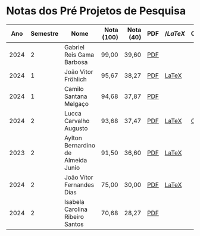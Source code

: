# Notas dos Pré Projetos de Pesquisa

| Ano  | Semestre | Nome                               | Nota (100) | Nota (40) | PDF                       | $/LaTeX$                    | Overleaf                       |
| ---- | :------- | ---------------------------------- | ---------: | --------: | ------------------------- | --------------------------- | ------------------------------ |
| 2024 | 2        | Gabriel Reis Gama Barbosa          |      99,00 |     39,60 | [PDF][PDF_2024_2_Gabriel] |                             |                                |
| 2024 | 1        | João Vitor Fröhlich                |      95,67 |     38,27 | [PDF][PDF_2024_1_JoãoFro] | [LaTeX][Tex_2024_1_JoãoFro] |                                |
| 2024 | 1        | Camilo Santana Melgaço             |      94,68 |     37,87 | [PDF][PDF_2024_1_CamiloM] |                             |                                |
| 2024 | 2        | Lucca Carvalho Augusto             |      93,68 |     37,47 | [PDF][PDF_2024_2_LuccaCa] | [LaTeX][Tex_2024_2_LuccaCa] | [Overleaf][OvL_2024_2_LuccaCa] |
| 2023 | 2        | Aylton Bernardino de Almeida Junio |      91,50 |     36,60 | [PDF][PDF_2023_2_AyltonB] | [LaTeX][Tex_2023_2_AyltonB] |                                |
| 2024 | 2        | João Vítor Fernandes Dias          |      75,00 |     30,00 | [PDF][PDF_2024_2_JoãoFer] | [LaTeX][Tex_2024_2_JoãoFer] |                                |
| 2024 | 2        | Isabela Carolina Ribeiro Santos    |      70,68 |     28,27 | [PDF][PDF_2024_2_Isabela] |                             |                                |

[PDF_2024_2_Gabriel]: <Files/Pré Projetos de Pesquisa/2024_2 - Gabriel Reis Gama Barbosa/Proposta_MESTRADO.pdf>
<!-- [Tex_2024_2_Gabriel]: <> -->

[PDF_2024_1_JoãoFro]: <Files/Pré Projetos de Pesquisa/2024_1 - Joao Vitor Frohlich/main.pdf>
[Tex_2024_1_JoãoFro]: <Files/Pré Projetos de Pesquisa/2024_1 - Joao Vitor Frohlich/main.tex>

[PDF_2024_1_CamiloM]: <Files/Pré Projetos de Pesquisa/2024_1 - Camilo Santana Melgaço/2024_1 - Camilo Santana Melgaço.pdf>

[PDF_2024_2_LuccaCa]: <Files/Pré Projetos de Pesquisa/2024_2 - Lucca Carvalho Augusto/Projeto_Mestrado.pdf>
[Tex_2024_2_LuccaCa]: <Files/Pré Projetos de Pesquisa/2024_2 - Lucca Carvalho Augusto/Projeto Mestrado (Clean)/sbc-template.tex>
[OvL_2024_2_LuccaCa]: <https://www.overleaf.com/project/67f3d6099d710e83beaae073>

[PDF_2023_2_AyltonB]: <Files/Pré Projetos de Pesquisa/2023_2 - Aylton Bernardino de Almeida Junio/2023_2 - Aylton.pdf>
[Tex_2023_2_AyltonB]: <Files/Pré Projetos de Pesquisa/2023_2 - Aylton Bernardino de Almeida Junio/src/main.tex>

[PDF_2024_2_JoãoFer]: <Files/Pré Projetos de Pesquisa/2024_2 - João Vítor Fernandes Dias/Pré-Projeto de Pesquisa - João Vítor Fernandes Dias.pdf>
[Tex_2024_2_JoãoFer]: <Files/Pré Projetos de Pesquisa/2024_2 - João Vítor Fernandes Dias/PPP.tex>

[PDF_2024_2_Isabela]: <Files/Pré Projetos de Pesquisa/2024_2 - Isabela Carolina Ribeiro Santos/2024_2 - Isabela Santos.pdf>
<!-- [Tex_2024_2_Isabela]: <> -->
